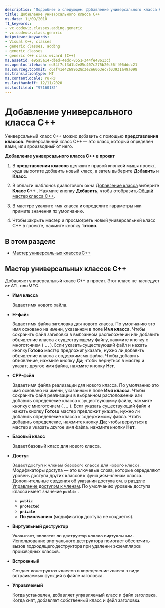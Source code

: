 ```yaml
---
description: 'Подробнее о следующем: Добавление универсального класса C++'
title: Добавление универсального класса C++
ms.date: 11/09/2018
f1_keywords:
- vc.codewiz.classes.adding.generic
- vc.codewiz.class.generic
helpviewer_keywords:
- Visual C++, classes
- generic classes, adding
- generic classes
- generic C++ class wizard [C++]
ms.assetid: e95a5a14-dbed-4edc-8551-344fe48613cb
ms.openlocfilehash: ed84f7cf3d1b2e85c407c275b20a56ff06dddc21
ms.sourcegitcommit: d6af41e42699628c3e2e6063ec7b03931a49a098
ms.translationtype: HT
ms.contentlocale: ru-RU
ms.lasthandoff: 12/11/2020
ms.locfileid: "97160185"
---
```

# <a name="add-a-generic-c-class"></a>Добавление универсального класса C++

Универсальный класс C++ можно добавить с помощью **представления классов**. Универсальный класс C++ — это класс, который определен вами, или производный от него.

**Добавление универсального класса C++ в проект**

1. В **представлении классов** щелкните правой кнопкой мыши проект, куда вы хотите добавить новый класс, а затем выберите **Добавить** и **Класс**.

1. В области шаблонов диалогового окна [Добавление класса](./adding-a-class-visual-cpp.md#add-class-dialog-box) выберите **Класс C++** . Нажмите кнопку **Добавить**, чтобы отобразить [Общий мастер класса C++](#generic-c-class-wizard).

1. В мастере укажите имя класса и определите параметры или примите значения по умолчанию.

1. Чтобы закрыть мастер и просмотреть новый универсальный класс C++ в проекте, нажмите кнопку **Готово**.

## <a name="in-this-section"></a>В этом разделе

- [Мастер универсальных классов C++](#generic-c-class-wizard)

## <a name="generic-c-class-wizard"></a>Мастер универсальных классов C++

Добавляет универсальный класс C++ в проект. Этот класс не наследует от ATL или MFC.

- **Имя класса**

  Задает имя нового файла.

- **H-файл**

  Задает имя файла заголовка для нового класса. По умолчанию это имя основано на имени, указанном в поле **Имя класса**. Чтобы сохранить файл заголовка в выбранном расположении или добавить объявление класса к существующему файлу, нажмите кнопку с многоточием ( **...** ). Если указать существующий файл и нажать кнопку **Готово** мастер предложит указать, нужно ли добавить объявление класса к содержимому файла. Чтобы добавить объявление, нажмите кнопку **Да**; чтобы вернуться в мастер и указать другое имя файла, нажмите кнопку **Нет**.

- **CPP-файл**

  Задает имя файла реализации для нового класса. По умолчанию это имя основано на имени, указанном в поле **Имя класса**. Чтобы сохранить файл реализации в выбранном расположении или добавить определение класса к существующему файлу, нажмите кнопку с многоточием ( **...** ). Если указать существующий файл и нажать кнопку **Готово** мастер предложит указать, нужно ли добавить определение класса к содержимому файла. Чтобы добавить определение, нажмите кнопку **Да**; чтобы вернуться в мастер и указать другое имя файла, нажмите кнопку **Нет**.

- **Базовый класс**

  Задает базовый класс для нового класса.

- **Доступ**

  Задает доступ к членам базового класса для нового класса. Модификаторы доступа — это ключевые слова, которые определяют уровень доступа других классов к функциям-членам класса. Дополнительные сведения об указании доступа см. в разделе [Управление доступом к членам](../cpp/member-access-control-cpp.md). По умолчанию уровень доступа класса имеет значение **`public`** .

  - **`public`**
  - **`protected`**
  - **`private`**
  - **По умолчанию** (модификатор доступа не создается).

- **Виртуальный деструктор**

  Указывает, является ли деструктор класса виртуальным. Использование виртуального деструктора помогает обеспечить вызов подходящего деструктора при удалении экземпляров производных классов.

- **Встроенный**

  Создает конструктор классов и определение класса в виде встраиваемых функций в файле заголовка.

- **Управляемый**

  Когда установлен, добавляет управляемый класс и файл заголовка. Когда снят, добавляет собственный класс и файл заголовка.
